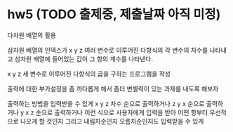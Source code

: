 # hw5 (TODO 출제중, 제출날짜 아직 미정)
다차원 배열의 활용

삼차원 배열의 인덱스가 x y z 여러 변수로 이루어진 다항식의 각 변수의 차수를 나타내고
삼차원 배열에 들어있는 값이 그 항의 계수를 나타낸다.


x y z 세 변수로 이루어진 다항식의 곱을 구하는 프로그램을 작성

출력에 대한 부가설정을 좀 까다롭게 해서 좀더 변별력이 있는 과제를 내도록 해보자

출력하는 방법을 입력받을 수 있게 x y z 차수 순으로 출력하거나 z y x 순으로 출력하거나 y x z 순으로 출력하거나
이런 식으로 사용자에게 입력을 받아 어떤 항부터 우선적으로 나오게 할 것인지 그리고 내림차순인지 오름차순인지도 입력받을 수 있게
